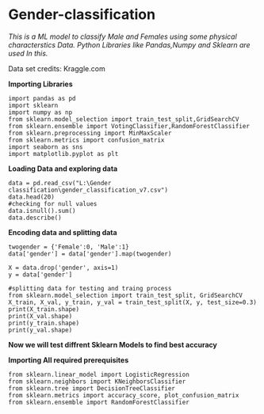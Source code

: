 # Gender-classification

*This is a ML model to classify Male and Females using some physical characterstics Data.*
*Python Libraries like Pandas,Numpy and Sklearn are used In this.*

Data set credits: Kraggle.com

**Importing Libraries**

```
import pandas as pd
import sklearn
import numpy as np
from sklearn.model_selection import train_test_split,GridSearchCV
from sklearn.ensemble import VotingClassifier,RandomForestClassifier
from sklearn.preprocessing import MinMaxScaler
from sklearn.metrics import confusion_matrix
import seaborn as sns
import matplotlib.pyplot as plt

```
**Loading Data and exploring data**
```
data = pd.read_csv("L:\Gender classification\gender_classification_v7.csv")
data.head(20)
#checking for null values
data.isnull().sum()
data.describe()
```
**Encoding data and splitting data**
```
twogender = {'Female':0, 'Male':1}
data['gender'] = data['gender'].map(twogender)

X = data.drop('gender', axis=1)
y = data['gender']

#splitting data for testing and traing process
from sklearn.model_selection import train_test_split, GridSearchCV
X_train, X_val, y_train, y_val = train_test_split(X, y, test_size=0.3)
print(X_train.shape)
print(X_val.shape)
print(y_train.shape)
print(y_val.shape)
```
**Now we will test diffrent Sklearn Models to find best accuracy**

**Importing All required prerequisites**

```
from sklearn.linear_model import LogisticRegression
from sklearn.neighbors import KNeighborsClassifier
from sklearn.tree import DecisionTreeClassifier
from sklearn.metrics import accuracy_score, plot_confusion_matrix
from sklearn.ensemble import RandomForestClassifier
```
